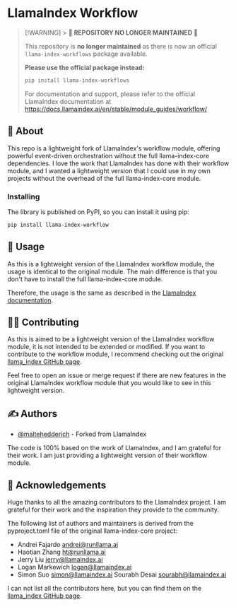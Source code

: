 # LlamaIndex Workflow

> [!WARNING] > **🚨 REPOSITORY NO LONGER MAINTAINED 🚨**
>
> This repository is **no longer maintained** as there is now an official `llama-index-workflows` package available.
>
> **Please use the official package instead:**
>
> ```bash
> pip install llama-index-workflows
> ```
>
> For documentation and support, please refer to the official LlamaIndex documentation at <https://docs.llamaindex.ai/en/stable/module_guides/workflow/>

## 🧐 About

This repo is a lightweight fork of LlamaIndex's workflow module, offering powerful event-driven orchestration without the full llama-index-core dependencies. I love the work that LlamaIndex has done with their workflow module, and I wanted a lightweight version that I could use in my own projects without the overhead of the full llama-index-core module.

### Installing

The library is published on PyPI, so you can install it using pip:

```bash
pip install llama-index-workflow
```

## 🎈 Usage

As this is a lightweight version of the LlamaIndex workflow module, the usage is identical to the original module. The main difference is that you don't have to install the full llama-index-core module.

Therefore, the usage is the same as described in the [LlamaIndex documentation](https://docs.llamaindex.ai/en/stable/module_guides/workflow/).

## 👷‍♀️ Contributing

As this is aimed to be a lightweight version of the LlamaIndex workflow module, it is not intended to be extended or modified. If you want to contribute to the workflow module, I recommend checking out the original [llama_index GitHub page](https://github.com/run-llama/llama_index).

Feel free to open an issue or merge request if there are new features in the original LlamaIndex workflow module that you would like to see in this lightweight version.

## ✍️ Authors

- [@maltehedderich](https://github.com/maltehedderich) - Forked from LlamaIndex

The code is 100% based on the work of LlamaIndex, and I am grateful for their work. I am just providing a lightweight version of their workflow module.

## 🎉 Acknowledgements

Huge thanks to all the amazing contributors to the LlamaIndex project. I am grateful for their work and the inspiration they provide to the community.

The following list of authors and maintainers is derived from the pyproject.toml file of the original llama-index-core project:

- Andrei Fajardo <andrei@runllama.ai>
- Haotian Zhang <ht@runllama.ai>
- Jerry Liu <jerry@llamaindex.ai>
- Logan Markewich <logan@llamaindex.ai>
- Simon Suo <simon@llamaindex.ai>
  Sourabh Desai <sourabh@llamaindex.ai>

I can not list all the contributors here, but you can find them on the [llama_index GitHub page](https://github.com/run-llama/llama_index).
